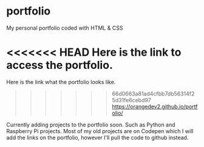 # portfolio
My personal portfolio coded with HTML &amp; CSS

<<<<<<< HEAD
Here is the link to access the portfolio.
=======
Here is the link what the portfolio looks like.
>>>>>>> 66d0663a81ad4cfbb7db56314f25d31fe6cebd97
https://orangedev2.github.io/portfolio/

Currently adding projects to the portfolio soon.  Such as Python and Raspberry Pi projects.  Most of my old projects are on Codepen which I will add the links on the portfolio, however I'll pull the code to github instead.

